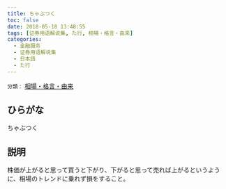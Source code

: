 ```yaml
---
title: ちゃぶつく
toc: false
date: 2018-05-18 13:48:55
tags: [证券用语解说集, た行, 相場・格言・由来]
categories:
  - 金融服务
  - 证券用语解说集
  - 日本語
  - た行
---
```


`分類：` [相場・格言・由来](/tags/相場・格言・由来/)

## ひらがな

ちゃぶつく

## 説明

株価が上がると思って買うと下がり、下がると思って売れば上がるというように、相場のトレンドに乗れず損をすること。
